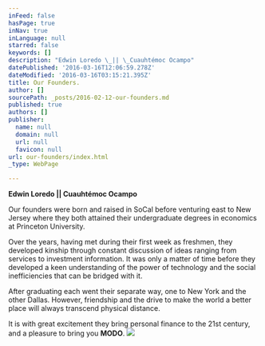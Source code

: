 ```yaml
---
inFeed: false
hasPage: true
inNav: true
inLanguage: null
starred: false
keywords: []
description: "Edwin Loredo \_|| \_Cuauhtémoc Ocampo"
datePublished: '2016-03-16T12:06:59.278Z'
dateModified: '2016-03-16T03:15:21.395Z'
title: Our Founders.
author: []
sourcePath: _posts/2016-02-12-our-founders.md
published: true
authors: []
publisher:
  name: null
  domain: null
  url: null
  favicon: null
url: our-founders/index.html
_type: WebPage

---
```

**Edwin Loredo  ||  Cuauhtémoc Ocampo**

Our founders were born and raised in SoCal before venturing east to New Jersey where they both attained their undergraduate degrees in economics at Princeton University. 

Over the years, having met during their first week as freshmen, they developed kinship through constant discussion of ideas ranging from services to investment information. It was only a matter of time before they developed a keen understanding of the power of technology and the social inefficiencies that can be bridged with it. 

After graduating each went their separate way, one to New York and the other Dallas. However, friendship and the drive to make the world a better place will always transcend physical distance.

It is with great excitement they bring personal finance to the 21st century, and a pleasure to bring you **MODO**.
![](https://s3-us-west-2.amazonaws.com/the-grid-img/p/604a1a49b4eacc7954484fd678c06cf17f30a436.png)